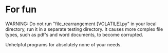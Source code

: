 # For fun
WARNING: Do not run "file_rearrangement [VOLATILE].py" in your local directory, run it in a separate testing directory. It causes more complex file types, such as pdf's and word documents, to become corrupted.

Unhelpful programs for absolutely none of your needs.
